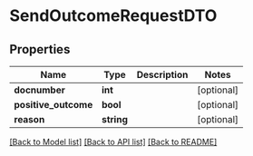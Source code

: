# SendOutcomeRequestDTO

## Properties
Name | Type | Description | Notes
------------ | ------------- | ------------- | -------------
**docnumber** | **int** |  | [optional] 
**positive_outcome** | **bool** |  | [optional] 
**reason** | **string** |  | [optional] 

[[Back to Model list]](../README.md#documentation-for-models) [[Back to API list]](../README.md#documentation-for-api-endpoints) [[Back to README]](../README.md)


